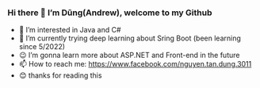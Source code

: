 ### Hi there 👋 I’m Dũng(Andrew), welcome to my Github 

- 👯 I’m interested in Java and C#
- 🌱 I’m currently trying deep learning about Sring Boot (been learning since 5/2022)
- :wink: I’m gonna learn more about ASP.NET and Front-end in the future
- 📫 How to reach me: https://www.facebook.com/nguyen.tan.dung.3011
- :blush: thanks for reading this 


